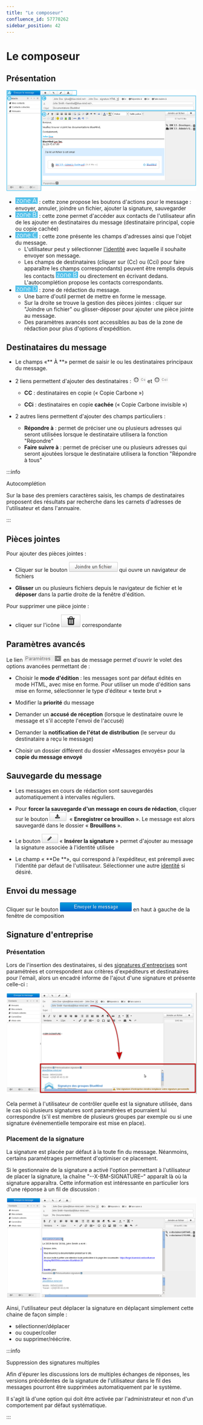```yaml
---
title: "Le composeur"
confluence_id: 57770262
sidebar_position: 42
---
```

# Le composeur


## Présentation

![](../../../attachments/57770262/57770277.png)

- ![](../../../attachments/57769989/69896475.png) : cette zone propose les boutons d'actions pour le message : envoyer, annuler, joindre un fichier, ajouter la signature, sauvegarder
- ![](../../../attachments/57769989/69896474.png) : cette zone permet d'accéder aux contacts de l'utilisateur afin de les ajouter en destinataires du message (destinataire principal, copie ou copie cachée)
- ![](../../../attachments/57769989/69896473.png) : cette zone présente les champs d'adresses ainsi que l'objet du message.
    - L'utilisateur peut y sélectionner [l'identité](/Guide_de_l_utilisateur/La_messagerie/Les_identités/) avec laquelle il souhaite envoyer son message.
    - Les champs de destinataires (cliquer sur (Cc) ou (Cci) pour faire apparaître les champs correspondants) peuvent être remplis depuis les contacts ![](../../../attachments/57769989/69896474.png) ou directement en écrivant dedans. L'autocomplétion propose les contacts correspondants.
- ![](../../../attachments/57769989/69896472.png) : zone de rédaction du message.
    - Une barre d'outil permet de mettre en forme le message.
    - Sur la droite se trouve la gestion des pièces jointes : cliquer sur "Joindre un fichier" ou glisser-déposer pour ajouter une pièce jointe au message.
    - Des paramètres avancés sont accessibles au bas de la zone de rédaction pour plus d'options d'expédition.


## Destinataires du message

- Le champs «** À **» permet de saisir le ou les destinataires principaux du message.

- 2 liens permettent d'ajouter des destinataires : ![](../../../attachments/57770262/57770275.png) et ![](../../../attachments/57770262/57770274.png)

    - **CC** : destinataires en copie (« Copie Carbone »)

    - **CCi** : destinataires en copie **cachée** (« Copie Carbone invisible »)

- 2 autres liens permettent d'ajouter des champs particuliers :
    - **Répondre à** : permet de préciser une ou plusieurs adresses qui seront utilisées lorsque le destinataire utilisera la fonction "Répondre"
    - **Faire suivre à** : permet de préciser une ou plusieurs adresses qui seront ajoutées lorsque le destinataire utilisera la fonction "Répondre à tous"


:::info

Autocomplétion

Sur la base des premiers caractères saisis, les champs de destinataires proposent des résultats par recherche dans les carnets d'adresses de l'utilisateur et dans l'annuaire.

:::

## Pièces jointes

Pour ajouter des pièces jointes :

- Cliquer sur le bouton ![](../../../attachments/57770136/57770141.png) qui ouvre un navigateur de fichiers

- **Glisser** un ou plusieurs fichiers depuis le navigateur de fichier et le **déposer** dans la partie droite de la fenêtre d'édition.


Pour supprimer une pièce jointe :

- cliquer sur l'icône ![](../../../attachments/57770262/57770271.png) correspondante


## Paramètres avancés

Le lien ![](../../../attachments/57770136/57770139.png) en bas de message permet d'ouvrir le volet des options avancées permettant de :

- Choisir le **mode d'édition** : les messages sont par défaut édités en mode HTML, avec mise en forme. Pour utiliser un mode d'édition sans mise en forme, sélectionner le type d'éditeur « texte brut »

- Modifier la **priorité** du message

- Demander un **accusé de réception** (lorsque le destinataire ouvre le message et s'il accepte l'envoi de l'accusé)

- Demander la **notification de l'état de distribution** (le serveur du destinataire a reçu le message)

- Choisir un dossier différent du dossier «Messages envoyés» pour la **copie du message envoyé**


## Sauvegarde du message

- Les messages en cours de rédaction sont sauvegardés automatiquement à intervalles réguliers.

- Pour **forcer la sauvegarde d'un message en cours de rédaction**, cliquer sur le bouton ![](../../../attachments/57770262/57770269.png)  « **Enregistrer ce brouillon** ».
Le message est alors sauvegardé dans le dossier « **Brouillons** ».

- Le bouton ![](../../../attachments/57770262/57770268.png) « **Insérer la signature** » permet d'ajouter au message la signature associée à l'identité utilisée

- Le champ « **De **», qui correspond à l'expéditeur, est prérempli avec l'identité par défaut de l'utilisateur.
Sélectionner une autre [identité](/Guide_de_l_utilisateur/La_messagerie/Les_identités/) si désiré.


## Envoi du message

Cliquer sur le bouton ![](../../../attachments/57770136/57770140.png) en haut à gauche de la fenêtre de composition

## Signature d'entreprise

### Présentation

Lors de l'insertion des destinataires, si des [signatures d'entreprises](/Guide_de_l_administrateur/Configuration/Signatures_d_entreprise/) sont paramétrées et correspondent aux critères d'expéditeurs et destinataires pour l'email, alors un encadré informe de l'ajout d'une signature et présente celle-ci :

![](../../../attachments/57770262/57770265.png)

Cela permet à l'utilisateur de contrôler quelle est la signature utilisée, dans le cas où plusieurs signatures sont paramétrées et pourraient lui correspondre (s'il est membre de plusieurs groupes par exemple ou si une signature événementielle temporaire est mise en place).

### Placement de la signature

La signature est placée par défaut à la toute fin du message. Néanmoins, certains paramétrages permettent d'optimiser ce placement.

Si le gestionnaire de la signature a activé l'option permettant à l'utilisateur de placer la signature, la chaîne "--X-BM-SIGNATURE–" apparaît là où la signature apparaîtra. Cette information est intéressante en particulier lors d'une réponse à un fil de discussion :

![](../../../attachments/57770262/57770266.png)

Ainsi, l'utilisateur peut déplacer la signature en déplaçant simplement cette chaine de façon simple :

- sélectionner/déplacer
- ou couper/coller
- ou supprimer/réécrire.


:::info

Suppression des signatures multiples

Afin d'épurer les discussions lors de multiples échanges de réponses, les versions précédentes de la signature de l'utilisateur dans le fil des messages pourront être supprimées automatiquement par le système.

Il s'agit là d'une option qui doit être activée par l'administrateur et non d'un comportement par défaut systématique.

:::


